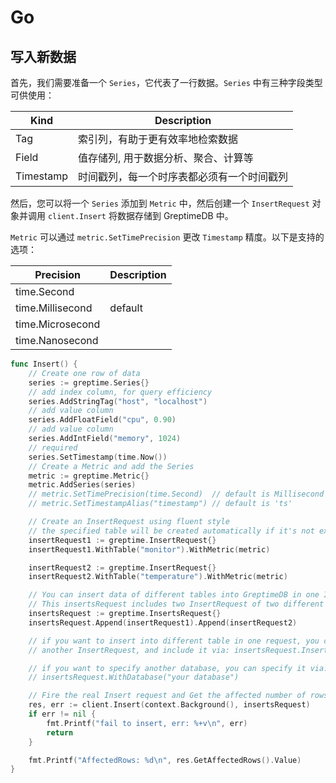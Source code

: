 # Go

## 写入新数据

首先，我们需要准备一个 `Series`，它代表了一行数据。`Series` 中有三种字段类型可供使用：

| Kind      | Description                                                         |
|-----------|---------------------------------------------------------------------|
| Tag       | 索引列，有助于更有效率地检索数据                                         |
| Field     | 值存储列, 用于数据分析、聚合、计算等                                     |
| Timestamp | 时间戳列，每一个时序表都必须有一个时间戳列                                |

然后，您可以将一个 `Series` 添加到 `Metric` 中，然后创建一个 `InsertRequest` 对象并调用 `client.Insert` 将数据存储到 GreptimeDB 中。

`Metric` 可以通过 `metric.SetTimePrecision` 更改 `Timestamp` 精度。以下是支持的选项：

| Precision        | Description |
|------------------|-------------|
| time.Second      |             |
| time.Millisecond | default     |
| time.Microsecond |             |
| time.Nanosecond  |             |

```go
func Insert() {
	// Create one row of data
	series := greptime.Series{}
	// add index column, for query efficiency
	series.AddStringTag("host", "localhost")
	// add value column
	series.AddFloatField("cpu", 0.90)
	// add value column
	series.AddIntField("memory", 1024)
	// required
	series.SetTimestamp(time.Now())
	// Create a Metric and add the Series
	metric := greptime.Metric{}
	metric.AddSeries(series)
	// metric.SetTimePrecision(time.Second)  // default is Millisecond
	// metric.SetTimestampAlias("timestamp") // default is 'ts'

	// Create an InsertRequest using fluent style
	// the specified table will be created automatically if it's not exist
	insertRequest1 := greptime.InsertRequest{}
	insertRequest1.WithTable("monitor").WithMetric(metric)

	insertRequest2 := greptime.InsertRequest{}
	insertRequest2.WithTable("temperature").WithMetric(metric)

	// You can insert data of different tables into GreptimeDB in one InsertsRequest.
	// This insertsRequest includes two InsertRequest of two different tables
	insertsRequest := greptime.InsertsRequest{}
	insertsRequest.Append(insertRequest1).Append(insertRequest2)

	// if you want to insert into different table in one request, you can construct
	// another InsertRequest, and include it via: insertsRequest.Insert(insertRequest)

	// if you want to specify another database, you can specify it via: `WithDatabase(database)`
	// insertsRequest.WithDatabase("your database")

	// Fire the real Insert request and Get the affected number of rows
	res, err := client.Insert(context.Background(), insertsRequest)
	if err != nil {
		fmt.Printf("fail to insert, err: %+v\n", err)
		return
	}

	fmt.Printf("AffectedRows: %d\n", res.GetAffectedRows().Value)
}
```

<!-- TODO -->
<!-- ## Delete -->
